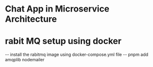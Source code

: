 # Chat App in Microservice Architecture



# rabit MQ setup using docker
 -- install the rabitmq image using docker-compose.yml file
 -- pnpm add amqplib nodemailer
